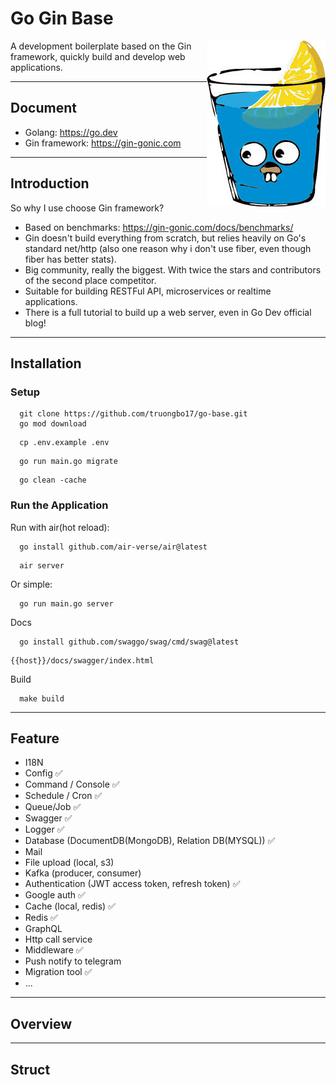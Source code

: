 # Go Gin Base

<div>
<img src="https://github.com/truongbo17/go-base/blob/main/readme-logo.png?raw=true" align="right">

A development boilerplate based on the Gin framework, quickly build and develop web applications.
</div>

----

## Document

- Golang: https://go.dev
- Gin framework: https://gin-gonic.com

----

## Introduction

So why I use choose Gin framework?

- Based on benchmarks: https://gin-gonic.com/docs/benchmarks/
- Gin doesn't build everything from scratch, but relies heavily on Go's standard net/http (also one reason why i don't
  use fiber, even though fiber has better stats).
- Big community, really the biggest. With twice the stars and contributors of the second place competitor.
- Suitable for building RESTFul API, microservices or realtime applications.
- There is a full tutorial to build up a web server, even in Go Dev official blog!

----

## Installation

### Setup

```shell
  git clone https://github.com/truongbo17/go-base.git
  go mod download
```

```shell
  cp .env.example .env
```

```shell
  go run main.go migrate
```

```shell
  go clean -cache
```

### Run the Application

Run with air(hot reload):

```shell
  go install github.com/air-verse/air@latest
```

```shell
  air server
```

Or simple:

```shell
  go run main.go server
```

Docs
```shell
  go install github.com/swaggo/swag/cmd/swag@latest
```

```text
{{host}}/docs/swagger/index.html
```

Build

```shell
  make build
```

----

## Feature

* I18N
* Config ✅
* Command / Console ✅
* Schedule / Cron ✅
* Queue/Job ✅
* Swagger ✅
* Logger ✅
* Database (DocumentDB(MongoDB), Relation DB(MYSQL)) ✅
* Mail
* File upload (local, s3)
* Kafka (producer, consumer)
* Authentication (JWT access token, refresh token) ✅
* Google auth ✅
* Cache (local, redis) ✅
* Redis ✅
* GraphQL
* Http call service
* Middleware ✅
* Push notify to telegram
* Migration tool ✅
* ...
----

## Overview

----

## Struct